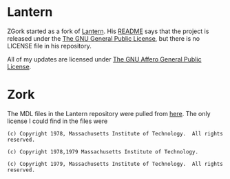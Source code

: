 # Lantern

ZGork started as a fork of [Lantern](https://github.com/bburns/Lantern).
His [README](https://github.com/bburns/Lantern/blob/master/README.md) says that the project is released under the [The GNU General Public License](https://www.gnu.org/licenses/lgpl.html), but there is no LICENSE file in his repository.

All of my updates are licensed under [The GNU Affero General Public License](https://www.gnu.org/licenses/agpl.html).

# Zork

The MDL files in the Lantern repository were pulled from [here](http://simh.trailing-edge.com/software.html).
The only license I could find in the files were

    (c) Copyright 1978, Massachusetts Institute of Technology.  All rights reserved.

    (c) Copyright 1978,1979 Massachusetts Institute of Technology.  

    (c) Copyright 1979, Massachusetts Institute of Technology.  All rights reserved.

